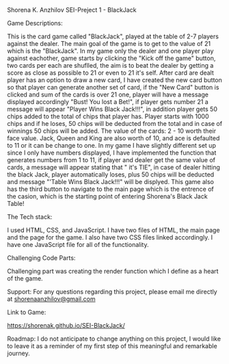 Shorena K. Anzhilov SEI-Preject 1 - BlackJack

Game Descriptions:

This is the card game called "BlackJack", played at the table of 2-7 players against the dealer. The main goal of the game is to get to the value of 21 which is the "BlackJack". In my game only the dealer and one player play against eachother,  game starts by clicking the "Kick off the game" button, two cards per each are shuflled, the aim is to beat the dealer by getting a score as close as possible to 21 or even to 21 it's self. After  card are dealt player has an option to draw a new card, I have created the new card button so that player can generate another set of card, if the  "New Card" button is clicked and sum of the cards is over 21 one, player will have a message displayed accordingly "Bust! You lost a Bet!", if player gets number 21 a message  will appear "Player Wins Black Jack!!!", in addition player gets 50 chips added to the total of chips that player has. Player starts with 1000 chips and if he loses, 50 chips will be deducted from the total and in case of winnings 50 chips will be added. The value of the cards: 2 - 10 worth their face value. Jack, Queen and King are also worth of 10, and ace is defaulted to 11 or it can be change to one. In my game I have slightly different set up since I only have numbers displayed, I have implemented the function that generates numbers from 1 to 11, if player and dealer get the same value  of cards, a message will appear stating that " it's TIE", in case of dealer hitting the black Jack, player automatically loses, plus 50 chips will be deducted and message "'Table Wins Black Jack!!!" will be displyed. This game also has the third button to navigate to the main page which is the entrence of the casion, which is the starting point of entering Shorena's Black Jack Table!



The Tech stack:

I used HTML, CSS, and JavaScript. I have two files of HTML, the main page and the page for the game. I also have two CSS files linked accordingly. I have one JavaScript file for all of the functionality. 


Challenging Code Parts:

Challenging  part was creating the render function which I define as a heart of the game. 


Support:
For any questions regarding this project, please email me directly at shorenaanzhilov@gmail.com



Link to Game:

https://shorenak.github.io/SEI-BlackJack/


Roadmap:
I do not anticipate to change anything on this project, I would like to leave it as a reminder of my first step of this meaningful and remarkable journey. 
